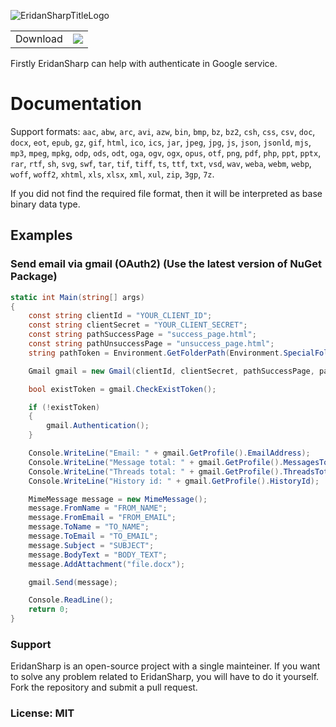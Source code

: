 ![EridanSharpTitleLogo](https://user-images.githubusercontent.com/57411317/177404573-ce2d4dcd-9623-4f12-af2b-40c21e1e3f36.png)

| | |
|-|-|
| Download | [![](https://img.shields.io/nuget/v/EridanSharp)](https://www.nuget.org/packages/EridanSharp) |

Firstly EridanSharp can help with authenticate in Google service.

# Documentation

Support formats: ```aac```, ```abw```, ```arc```, ```avi```, ```azw```, ```bin```, ```bmp```, ```bz```, ```bz2```, ```csh```, ```css```, ```csv```, ```doc```, ```docx```, ```eot```, ```epub```, ```gz```, ```gif```, ```html```, ```ico```, ```ics```, ```jar```, ```jpeg```, ```jpg```, ```js```, ```json```, ```jsonld```, ```mjs```, ```mp3```, ```mpeg```, ```mpkg```, ```odp```, ```ods```, ```odt```, ```oga```, ```ogv```, ```ogx```, ```opus```, ```otf```, ```png```, ```pdf```, ```php```, ```ppt```, ```pptx```, ```rar```, ```rtf```, ```sh```, ```svg```, ```swf```, ```tar```, ```tif```, ```tiff```, ```ts```, ```ttf```, ```txt```, ```vsd```, ```wav```, ```weba```, ```webm```, ```webp```, ```woff```, ```woff2```, ```xhtml```, ```xls```, ```xlsx```, ```xml```, ```xul```, ```zip```, ```3gp```, ```7z```.

If you did not find the required file format, then it will be interpreted as base binary data type.

## Examples
### Send email via gmail (OAuth2) (Use the latest version of NuGet Package)
```csharp
static int Main(string[] args)
{
    const string clientId = "YOUR_CLIENT_ID";
    const string clientSecret = "YOUR_CLIENT_SECRET";
    const string pathSuccessPage = "success_page.html";
    const string pathUnsuccessPage = "unsuccess_page.html";
    string pathToken = Environment.GetFolderPath(Environment.SpecialFolder.ApplicationData) + @"\\data\\token.json";

    Gmail gmail = new Gmail(clientId, clientSecret, pathSuccessPage, pathUnsuccessPage, pathToken);

    bool existToken = gmail.CheckExistToken();

    if (!existToken)
    {
        gmail.Authentication();
    }

    Console.WriteLine("Email: " + gmail.GetProfile().EmailAddress);
    Console.WriteLine("Message total: " + gmail.GetProfile().MessagesTotal);
    Console.WriteLine("Threads total: " + gmail.GetProfile().ThreadsTotal);
    Console.WriteLine("History id: " + gmail.GetProfile().HistoryId);

    MimeMessage message = new MimeMessage();
    message.FromName = "FROM_NAME";
    message.FromEmail = "FROM_EMAIL";
    message.ToName = "TO_NAME";
    message.ToEmail = "TO_EMAIL";
    message.Subject = "SUBJECT";
    message.BodyText = "BODY_TEXT";
    message.AddAttachment("file.docx");

    gmail.Send(message);

    Console.ReadLine();
    return 0;
}
```

### Support
EridanSharp is an open-source project with a single mainteiner. If you want to solve any problem related to EridanSharp, you will have to do it yourself. Fork the repository and submit a pull request.

### License: MIT
